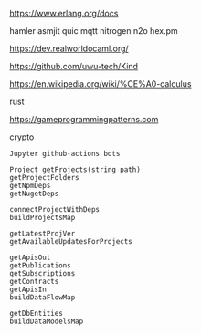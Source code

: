 

https://www.erlang.org/docs

hamler asmjit quic mqtt nitrogen n2o hex.pm

https://dev.realworldocaml.org/

https://github.com/uwu-tech/Kind

https://en.wikipedia.org/wiki/%CE%A0-calculus

rust

https://gameprogrammingpatterns.com

crypto

```
Jupyter github-actions bots

Project getProjects(string path)
getProjectFolders
getNpmDeps
getNugetDeps

connectProjectWithDeps
buildProjectsMap

getLatestProjVer
getAvailableUpdatesForProjects

getApisOut
getPublications
getSubscriptions
getContracts
getApisIn
buildDataFlowMap

getDbEntities
buildDataModelsMap
```
